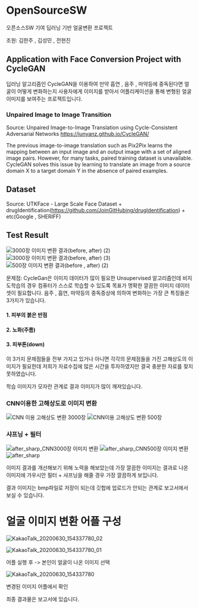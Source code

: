 # OpenSourceSW

오픈소스SW 기여
딥러닝 기반 얼굴변환 프로젝트

조원: 김한주 , 김성민 , 전현진

## Application with Face Conversion Project with CycleGAN


딥러닝 알고리즘인 CycleGAN을 이용하여 만약 흡연 , 음주 , 마약등에 중독된다면
얼굴이 어떻게 변화하는지 사용자에게 이미지를 받아서 어플리케이션을 통해
변형된 얼굴 이미지를 보여주는 프로젝트입니다.

###  Unpaired Image to Image Transition

Source: Unpaired Image-to-Image Translation using Cycle-Consistent Adversarial Networks
https://junyanz.github.io/CycleGAN/

The previous image-to-image translation such as Pix2Pix learns the mapping between an input image and an output image with a set of aligned image pairs. However, for many tasks, paired training dataset is unavailable. CycleGAN solves this issue by learning to translate an image from a source domain X to a target domain Y in the absence of paired examples.

## Dataset

Source: UTKFace - Large Scale Face Dataset + drugIdentification(https://github.com/JoinGitHubing/drugIdentification) + etc(Google , SHERIFF)

## Test Result

![3000장 이미지 변환 결과(before, after) (2)](https://user-images.githubusercontent.com/54871612/86091095-4456b900-bae6-11ea-94a8-6f3a08756ef5.jpg)
![3000장 이미지 변환 결과(before, after) (3)](https://user-images.githubusercontent.com/54871612/86091096-44ef4f80-bae6-11ea-9fc9-9459f6d04f06.jpg)
![500장 이미지 변환 결과(before , after) (2)](https://user-images.githubusercontent.com/54871612/86091099-4587e600-bae6-11ea-99ce-2b578f20e40a.jpg)

문제점: CycleGan은 이미지 데이터가 많이 필요한 Unsupervised 알고리즘인데
비지도학습의 경우 컴퓨터가 스스로 학습할 수 있도록 목표가 명확한 깔끔한 이미지 데이터셋이 필요합니다.
음주 , 흡연, 마약등의 중독증상에 의하여 변화하는 가장 큰 특징들은 3가지가 있습니다.
#### 1. 피부의 붉은 반점
#### 2. 노화(주름)
#### 3. 피부톤(down)

이 3가지 문제점들을 전부 가지고 있거나 아니면 각각의 문제점들을 가진 고해상도의 이미지가 필요한데
저희가 자료수집에 많은 시간을 투자하였지만 결국 충분한 자료를 찾지 못하였습니다. 

학습 이미지가 모자란 관계로 결과 이미지가 많이 깨져있습니다. 

### CNN이용한 고해상도로 이미지 변환

![CNN 이용 고해상도 변환 3000장](https://user-images.githubusercontent.com/54871612/86091455-ea0a2800-bae6-11ea-8a6c-a1731c84f828.png)
![CNN이용 고해상도 변환 500장](https://user-images.githubusercontent.com/54871612/86091456-eb3b5500-bae6-11ea-86d9-1587bf46e2b8.png)

### 샤프닝 + 필터

![after_sharp_CNN3000장 이미지 변환](https://user-images.githubusercontent.com/54871612/86091912-a532c100-bae7-11ea-8a65-105f5aff9a3c.jpg)
![after_sharp_CNN500장 이미지 변환](https://user-images.githubusercontent.com/54871612/86091919-a663ee00-bae7-11ea-9daa-63ea53f07713.jpg)
![after_sharp](https://user-images.githubusercontent.com/54871612/86091924-a82db180-bae7-11ea-9115-38de589d3374.jpg)


이미지 결과를 개선해보기 위해 노력을 해보았는데 가장 깔끔한 이미지는
결과로 나온 이미지에 가우시안 필터 + 샤프닝을 해줄 경우 가장 깔끔하게 보입니다.

결과 이미지는 bmp파일로 저장이 되는데 깃헙에 업로드가 안되는 관계로 보고서에서 보실 수 있습니다.

# 얼굴 이미지 변환 어플 구성

![KakaoTalk_20200630_154337780_02](https://user-images.githubusercontent.com/54871612/86092487-85e86380-bae8-11ea-9c75-ddc85d7b151b.jpg)


![KakaoTalk_20200630_154337780_01](https://user-images.githubusercontent.com/54871612/86092538-97ca0680-bae8-11ea-8a99-8529a57dcf48.jpg)



어플 실행 후 -> 본인이 얼굴이 나온 이미지 선택

![KakaoTalk_20200630_154337780](https://user-images.githubusercontent.com/54871612/86092552-9dbfe780-bae8-11ea-8c55-4e0c2364e24a.jpg)

변경된 이미지 어플에서 확인

최종 결과물은 보고서에 있습니다.






